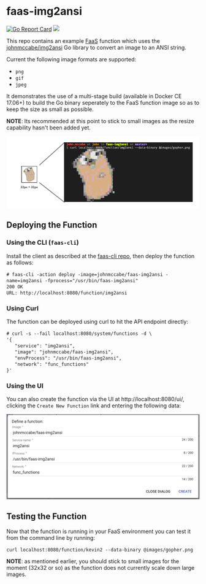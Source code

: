 # faas-img2ansi

[![Go Report Card](https://goreportcard.com/badge/github.com/johnmccabe/faas-img2ansi)](https://goreportcard.com/report/github.com/johnmccabe/faas-img2ansi) [![](https://images.microbadger.com/badges/image/johnmccabe/faas-img2ansi.svg)](https://microbadger.com/images/johnmccabe/faas-img2ansi "Get your own image badge on microbadger.com")

This repo contains an example [FaaS](https://github.com/alexellis/faas) function which uses the [johnmccabe/img2ansi](https://github.com/johnmccabe/img2ansi) Go library to convert an image to an ANSI string.

Current the following image formats are supported:

- `png`
- `gif`
- `jpeg`

It demonstrates the use of a multi-stage build (available in Docker CE 17.06+) to build the Go binary seperately to the FaaS function image so as to keep the size as small as possible.

**NOTE**: Its recommended at this point to stick to small images as the resize capability hasn't been added yet.

![](images/logo.png)

## Deploying the Function

### Using the CLI (`faas-cli`)
Install the client as described at the [faas-cli repo](https://github.com/alexellis/faas-cli/), then deploy the function as follows:

```
# faas-cli -action deploy -image=johnmccabe/faas-img2ansi -name=img2ansi -fprocess="/usr/bin/faas-img2ansi"
200 OK
URL: http://localhost:8080/function/img2ansi
```

### Using Curl
The function can be deployed using curl to hit the API endpoint directly:
```
# curl -s --fail localhost:8080/system/functions -d \
'{ 
   "service": "img2ansi",
   "image": "johnmccabe/faas-img2ansi",
   "envProcess": "/usr/bin/faas-img2ansi",
   "network": "func_functions"
}'
```

### Using the UI
You can also create the function via the UI at http://localhost:8080/ui/, clicking the `Create New Function` link and entering the following data:

![](images/create_new_function.png)

## Testing the Function
Now that the function is running in your FaaS environment you can test it from the command line by running:
```
curl localhost:8080/function/kevin2 --data-binary @images/gopher.png
```

**NOTE**: as mentioned earlier, you should stick to small images for the moment (32x32 or so) as the function does not currently scale down large images.